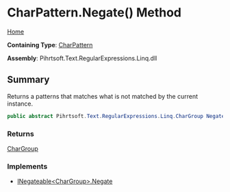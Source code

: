 # CharPattern\.Negate\(\) Method

[Home](../../../../../../README.md)

**Containing Type**: [CharPattern](../README.md)

**Assembly**: Pihrtsoft\.Text\.RegularExpressions\.Linq\.dll

## Summary

Returns a patterns that matches what is not matched by the current instance\.

```csharp
public abstract Pihrtsoft.Text.RegularExpressions.Linq.CharGroup Negate()
```

### Returns

[CharGroup](../../CharGroup/README.md)

### Implements

* [INegateable\<CharGroup>.Negate](../../INegateable-1/Negate/README.md)
